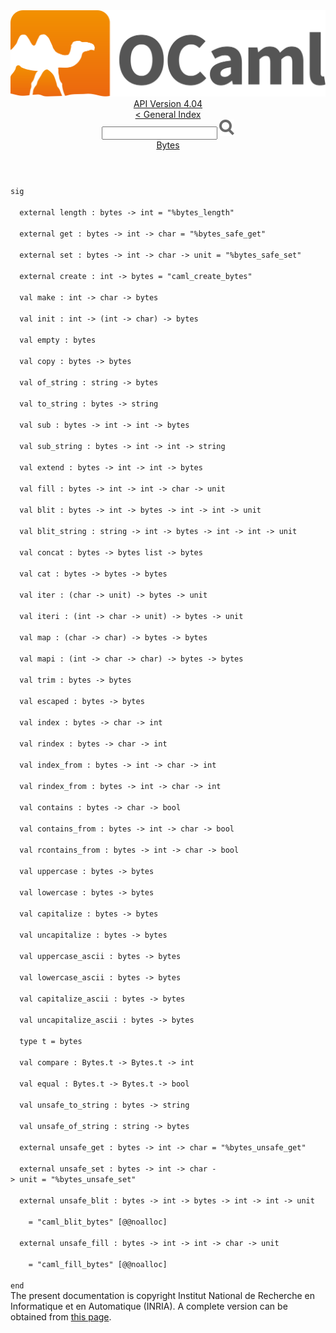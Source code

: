 <!-- ((! set title API !)) ((! set documentation !)) ((! set api !)) ((! set nobreadcrumb !)) -->
<div class="api"><header><nav class="toc brand"><a class="brand" href="https://ocaml.org/"><img src="colour-logo-gray.svg" class="svg" alt="OCaml"></a></nav><nav class="toc"><div class="toc_version"><a href="/docs" id="version-select">API Version 4.04</a></div><a href="index.html">&lt; General Index</a><div class="api_search"><input type="text" name="apisearch" id="api_search" oninput="mySearch(false);" onkeypress="this.oninput();" onclick="this.oninput();" onpaste="this.oninput();">
<img src="search_icon.svg" alt="Search" class="svg" onclick="mySearch(false)"></div>
<div id="search_results"></div><div class="toc_title"><a href="Bytes.html">Bytes</a></div><ul></ul></nav></header>
<code class="code"><span class="keyword">sig</span><br>
&nbsp;&nbsp;<span class="keyword">external</span>&nbsp;length&nbsp;:&nbsp;bytes&nbsp;<span class="keywordsign">-&gt;</span>&nbsp;int&nbsp;=&nbsp;<span class="string">"%bytes_length"</span><br>
&nbsp;&nbsp;<span class="keyword">external</span>&nbsp;get&nbsp;:&nbsp;bytes&nbsp;<span class="keywordsign">-&gt;</span>&nbsp;int&nbsp;<span class="keywordsign">-&gt;</span>&nbsp;char&nbsp;=&nbsp;<span class="string">"%bytes_safe_get"</span><br>
&nbsp;&nbsp;<span class="keyword">external</span>&nbsp;set&nbsp;:&nbsp;bytes&nbsp;<span class="keywordsign">-&gt;</span>&nbsp;int&nbsp;<span class="keywordsign">-&gt;</span>&nbsp;char&nbsp;<span class="keywordsign">-&gt;</span>&nbsp;unit&nbsp;=&nbsp;<span class="string">"%bytes_safe_set"</span><br>
&nbsp;&nbsp;<span class="keyword">external</span>&nbsp;create&nbsp;:&nbsp;int&nbsp;<span class="keywordsign">-&gt;</span>&nbsp;bytes&nbsp;=&nbsp;<span class="string">"caml_create_bytes"</span><br>
&nbsp;&nbsp;<span class="keyword">val</span>&nbsp;make&nbsp;:&nbsp;int&nbsp;<span class="keywordsign">-&gt;</span>&nbsp;char&nbsp;<span class="keywordsign">-&gt;</span>&nbsp;bytes<br>
&nbsp;&nbsp;<span class="keyword">val</span>&nbsp;init&nbsp;:&nbsp;int&nbsp;<span class="keywordsign">-&gt;</span>&nbsp;(int&nbsp;<span class="keywordsign">-&gt;</span>&nbsp;char)&nbsp;<span class="keywordsign">-&gt;</span>&nbsp;bytes<br>
&nbsp;&nbsp;<span class="keyword">val</span>&nbsp;empty&nbsp;:&nbsp;bytes<br>
&nbsp;&nbsp;<span class="keyword">val</span>&nbsp;copy&nbsp;:&nbsp;bytes&nbsp;<span class="keywordsign">-&gt;</span>&nbsp;bytes<br>
&nbsp;&nbsp;<span class="keyword">val</span>&nbsp;of_string&nbsp;:&nbsp;string&nbsp;<span class="keywordsign">-&gt;</span>&nbsp;bytes<br>
&nbsp;&nbsp;<span class="keyword">val</span>&nbsp;to_string&nbsp;:&nbsp;bytes&nbsp;<span class="keywordsign">-&gt;</span>&nbsp;string<br>
&nbsp;&nbsp;<span class="keyword">val</span>&nbsp;sub&nbsp;:&nbsp;bytes&nbsp;<span class="keywordsign">-&gt;</span>&nbsp;int&nbsp;<span class="keywordsign">-&gt;</span>&nbsp;int&nbsp;<span class="keywordsign">-&gt;</span>&nbsp;bytes<br>
&nbsp;&nbsp;<span class="keyword">val</span>&nbsp;sub_string&nbsp;:&nbsp;bytes&nbsp;<span class="keywordsign">-&gt;</span>&nbsp;int&nbsp;<span class="keywordsign">-&gt;</span>&nbsp;int&nbsp;<span class="keywordsign">-&gt;</span>&nbsp;string<br>
&nbsp;&nbsp;<span class="keyword">val</span>&nbsp;extend&nbsp;:&nbsp;bytes&nbsp;<span class="keywordsign">-&gt;</span>&nbsp;int&nbsp;<span class="keywordsign">-&gt;</span>&nbsp;int&nbsp;<span class="keywordsign">-&gt;</span>&nbsp;bytes<br>
&nbsp;&nbsp;<span class="keyword">val</span>&nbsp;fill&nbsp;:&nbsp;bytes&nbsp;<span class="keywordsign">-&gt;</span>&nbsp;int&nbsp;<span class="keywordsign">-&gt;</span>&nbsp;int&nbsp;<span class="keywordsign">-&gt;</span>&nbsp;char&nbsp;<span class="keywordsign">-&gt;</span>&nbsp;unit<br>
&nbsp;&nbsp;<span class="keyword">val</span>&nbsp;blit&nbsp;:&nbsp;bytes&nbsp;<span class="keywordsign">-&gt;</span>&nbsp;int&nbsp;<span class="keywordsign">-&gt;</span>&nbsp;bytes&nbsp;<span class="keywordsign">-&gt;</span>&nbsp;int&nbsp;<span class="keywordsign">-&gt;</span>&nbsp;int&nbsp;<span class="keywordsign">-&gt;</span>&nbsp;unit<br>
&nbsp;&nbsp;<span class="keyword">val</span>&nbsp;blit_string&nbsp;:&nbsp;string&nbsp;<span class="keywordsign">-&gt;</span>&nbsp;int&nbsp;<span class="keywordsign">-&gt;</span>&nbsp;bytes&nbsp;<span class="keywordsign">-&gt;</span>&nbsp;int&nbsp;<span class="keywordsign">-&gt;</span>&nbsp;int&nbsp;<span class="keywordsign">-&gt;</span>&nbsp;unit<br>
&nbsp;&nbsp;<span class="keyword">val</span>&nbsp;concat&nbsp;:&nbsp;bytes&nbsp;<span class="keywordsign">-&gt;</span>&nbsp;bytes&nbsp;list&nbsp;<span class="keywordsign">-&gt;</span>&nbsp;bytes<br>
&nbsp;&nbsp;<span class="keyword">val</span>&nbsp;cat&nbsp;:&nbsp;bytes&nbsp;<span class="keywordsign">-&gt;</span>&nbsp;bytes&nbsp;<span class="keywordsign">-&gt;</span>&nbsp;bytes<br>
&nbsp;&nbsp;<span class="keyword">val</span>&nbsp;iter&nbsp;:&nbsp;(char&nbsp;<span class="keywordsign">-&gt;</span>&nbsp;unit)&nbsp;<span class="keywordsign">-&gt;</span>&nbsp;bytes&nbsp;<span class="keywordsign">-&gt;</span>&nbsp;unit<br>
&nbsp;&nbsp;<span class="keyword">val</span>&nbsp;iteri&nbsp;:&nbsp;(int&nbsp;<span class="keywordsign">-&gt;</span>&nbsp;char&nbsp;<span class="keywordsign">-&gt;</span>&nbsp;unit)&nbsp;<span class="keywordsign">-&gt;</span>&nbsp;bytes&nbsp;<span class="keywordsign">-&gt;</span>&nbsp;unit<br>
&nbsp;&nbsp;<span class="keyword">val</span>&nbsp;map&nbsp;:&nbsp;(char&nbsp;<span class="keywordsign">-&gt;</span>&nbsp;char)&nbsp;<span class="keywordsign">-&gt;</span>&nbsp;bytes&nbsp;<span class="keywordsign">-&gt;</span>&nbsp;bytes<br>
&nbsp;&nbsp;<span class="keyword">val</span>&nbsp;mapi&nbsp;:&nbsp;(int&nbsp;<span class="keywordsign">-&gt;</span>&nbsp;char&nbsp;<span class="keywordsign">-&gt;</span>&nbsp;char)&nbsp;<span class="keywordsign">-&gt;</span>&nbsp;bytes&nbsp;<span class="keywordsign">-&gt;</span>&nbsp;bytes<br>
&nbsp;&nbsp;<span class="keyword">val</span>&nbsp;trim&nbsp;:&nbsp;bytes&nbsp;<span class="keywordsign">-&gt;</span>&nbsp;bytes<br>
&nbsp;&nbsp;<span class="keyword">val</span>&nbsp;escaped&nbsp;:&nbsp;bytes&nbsp;<span class="keywordsign">-&gt;</span>&nbsp;bytes<br>
&nbsp;&nbsp;<span class="keyword">val</span>&nbsp;index&nbsp;:&nbsp;bytes&nbsp;<span class="keywordsign">-&gt;</span>&nbsp;char&nbsp;<span class="keywordsign">-&gt;</span>&nbsp;int<br>
&nbsp;&nbsp;<span class="keyword">val</span>&nbsp;rindex&nbsp;:&nbsp;bytes&nbsp;<span class="keywordsign">-&gt;</span>&nbsp;char&nbsp;<span class="keywordsign">-&gt;</span>&nbsp;int<br>
&nbsp;&nbsp;<span class="keyword">val</span>&nbsp;index_from&nbsp;:&nbsp;bytes&nbsp;<span class="keywordsign">-&gt;</span>&nbsp;int&nbsp;<span class="keywordsign">-&gt;</span>&nbsp;char&nbsp;<span class="keywordsign">-&gt;</span>&nbsp;int<br>
&nbsp;&nbsp;<span class="keyword">val</span>&nbsp;rindex_from&nbsp;:&nbsp;bytes&nbsp;<span class="keywordsign">-&gt;</span>&nbsp;int&nbsp;<span class="keywordsign">-&gt;</span>&nbsp;char&nbsp;<span class="keywordsign">-&gt;</span>&nbsp;int<br>
&nbsp;&nbsp;<span class="keyword">val</span>&nbsp;contains&nbsp;:&nbsp;bytes&nbsp;<span class="keywordsign">-&gt;</span>&nbsp;char&nbsp;<span class="keywordsign">-&gt;</span>&nbsp;bool<br>
&nbsp;&nbsp;<span class="keyword">val</span>&nbsp;contains_from&nbsp;:&nbsp;bytes&nbsp;<span class="keywordsign">-&gt;</span>&nbsp;int&nbsp;<span class="keywordsign">-&gt;</span>&nbsp;char&nbsp;<span class="keywordsign">-&gt;</span>&nbsp;bool<br>
&nbsp;&nbsp;<span class="keyword">val</span>&nbsp;rcontains_from&nbsp;:&nbsp;bytes&nbsp;<span class="keywordsign">-&gt;</span>&nbsp;int&nbsp;<span class="keywordsign">-&gt;</span>&nbsp;char&nbsp;<span class="keywordsign">-&gt;</span>&nbsp;bool<br>
&nbsp;&nbsp;<span class="keyword">val</span>&nbsp;uppercase&nbsp;:&nbsp;bytes&nbsp;<span class="keywordsign">-&gt;</span>&nbsp;bytes<br>
&nbsp;&nbsp;<span class="keyword">val</span>&nbsp;lowercase&nbsp;:&nbsp;bytes&nbsp;<span class="keywordsign">-&gt;</span>&nbsp;bytes<br>
&nbsp;&nbsp;<span class="keyword">val</span>&nbsp;capitalize&nbsp;:&nbsp;bytes&nbsp;<span class="keywordsign">-&gt;</span>&nbsp;bytes<br>
&nbsp;&nbsp;<span class="keyword">val</span>&nbsp;uncapitalize&nbsp;:&nbsp;bytes&nbsp;<span class="keywordsign">-&gt;</span>&nbsp;bytes<br>
&nbsp;&nbsp;<span class="keyword">val</span>&nbsp;uppercase_ascii&nbsp;:&nbsp;bytes&nbsp;<span class="keywordsign">-&gt;</span>&nbsp;bytes<br>
&nbsp;&nbsp;<span class="keyword">val</span>&nbsp;lowercase_ascii&nbsp;:&nbsp;bytes&nbsp;<span class="keywordsign">-&gt;</span>&nbsp;bytes<br>
&nbsp;&nbsp;<span class="keyword">val</span>&nbsp;capitalize_ascii&nbsp;:&nbsp;bytes&nbsp;<span class="keywordsign">-&gt;</span>&nbsp;bytes<br>
&nbsp;&nbsp;<span class="keyword">val</span>&nbsp;uncapitalize_ascii&nbsp;:&nbsp;bytes&nbsp;<span class="keywordsign">-&gt;</span>&nbsp;bytes<br>
&nbsp;&nbsp;<span class="keyword">type</span>&nbsp;t&nbsp;=&nbsp;bytes<br>
&nbsp;&nbsp;<span class="keyword">val</span>&nbsp;compare&nbsp;:&nbsp;<span class="constructor">Bytes</span>.t&nbsp;<span class="keywordsign">-&gt;</span>&nbsp;<span class="constructor">Bytes</span>.t&nbsp;<span class="keywordsign">-&gt;</span>&nbsp;int<br>
&nbsp;&nbsp;<span class="keyword">val</span>&nbsp;equal&nbsp;:&nbsp;<span class="constructor">Bytes</span>.t&nbsp;<span class="keywordsign">-&gt;</span>&nbsp;<span class="constructor">Bytes</span>.t&nbsp;<span class="keywordsign">-&gt;</span>&nbsp;bool<br>
&nbsp;&nbsp;<span class="keyword">val</span>&nbsp;unsafe_to_string&nbsp;:&nbsp;bytes&nbsp;<span class="keywordsign">-&gt;</span>&nbsp;string<br>
&nbsp;&nbsp;<span class="keyword">val</span>&nbsp;unsafe_of_string&nbsp;:&nbsp;string&nbsp;<span class="keywordsign">-&gt;</span>&nbsp;bytes<br>
&nbsp;&nbsp;<span class="keyword">external</span>&nbsp;unsafe_get&nbsp;:&nbsp;bytes&nbsp;<span class="keywordsign">-&gt;</span>&nbsp;int&nbsp;<span class="keywordsign">-&gt;</span>&nbsp;char&nbsp;=&nbsp;<span class="string">"%bytes_unsafe_get"</span><br>
&nbsp;&nbsp;<span class="keyword">external</span>&nbsp;unsafe_set&nbsp;:&nbsp;bytes&nbsp;<span class="keywordsign">-&gt;</span>&nbsp;int&nbsp;<span class="keywordsign">-&gt;</span>&nbsp;char&nbsp;<span class="keywordsign">-&gt;</span>&nbsp;unit&nbsp;=&nbsp;<span class="string">"%bytes_unsafe_set"</span><br>
&nbsp;&nbsp;<span class="keyword">external</span>&nbsp;unsafe_blit&nbsp;:&nbsp;bytes&nbsp;<span class="keywordsign">-&gt;</span>&nbsp;int&nbsp;<span class="keywordsign">-&gt;</span>&nbsp;bytes&nbsp;<span class="keywordsign">-&gt;</span>&nbsp;int&nbsp;<span class="keywordsign">-&gt;</span>&nbsp;int&nbsp;<span class="keywordsign">-&gt;</span>&nbsp;unit<br>
&nbsp;&nbsp;&nbsp;&nbsp;=&nbsp;<span class="string">"caml_blit_bytes"</span>&nbsp;[@@noalloc]<br>
&nbsp;&nbsp;<span class="keyword">external</span>&nbsp;unsafe_fill&nbsp;:&nbsp;bytes&nbsp;<span class="keywordsign">-&gt;</span>&nbsp;int&nbsp;<span class="keywordsign">-&gt;</span>&nbsp;int&nbsp;<span class="keywordsign">-&gt;</span>&nbsp;char&nbsp;<span class="keywordsign">-&gt;</span>&nbsp;unit<br>
&nbsp;&nbsp;&nbsp;&nbsp;=&nbsp;<span class="string">"caml_fill_bytes"</span>&nbsp;[@@noalloc]<br>
<span class="keyword">end</span></code><div class="copyright">The present documentation is copyright Institut National de Recherche en Informatique et en Automatique (INRIA). A complete version can be obtained from <a href="http://caml.inria.fr/pub/docs/manual-ocaml/">this page</a>.</div></div>